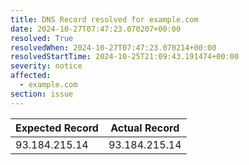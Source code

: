 ```yaml
---
title: DNS Record resolved for example.com
date: 2024-10-27T07:47:23.070207+00:00
resolved: True
resolvedWhen: 2024-10-27T07:47:23.070214+00:00
resolvedStartTime: 2024-10-25T21:09:43.191474+00:00
severity: notice
affected:
  - example.com
section: issue
---
```


| Expected Record  | Actual Record  |
|------------------|----------------|
| 93.184.215.14 | 93.184.215.14 |
